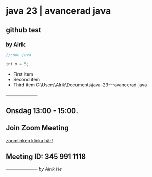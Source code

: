# java 23 | avancerad java
## github test
### by Alrik

``` java
//code java

int x = 5;
```
- First item
- Second item
- Third item
C:\Users\Alrik\Documents\java-23---avancerad-java

──────────
## Onsdag 13:00 - 15:00.

## Join Zoom Meeting
[zoomlinken klicka här!](https://us06web.zoom.us/j/3459911118?omn=82889488595)

## Meeting ID: 345 991 1118


──────────
*by Alrik He*
